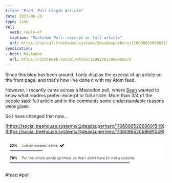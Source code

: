 ```yaml
---
title: "Feed: Full Length Article"
date: 2023-06-29
type: link
rel:
  verb: reply-of
  caption: "Mastodon Poll: excerpt or full article"
  url: https://social.treehouse.systems/@deadsuperhero/110608652068691549
syndication: 
- host: Mastodon
  url: https://indieweb.social/@kiko/110627017988458573
---
```


Since this blog has been around, I only display the excerpt of an article on the front page, and that's how I've done it with my Atom feed.

However, I recently came across a Mastodon poll, where [Sean](https://social.treehouse.systems/@deadsuperhero) wanted to know what readers prefer: excerpt or full article. More than 3/4 of the people said: full article and in the comments some understandable reasons were given.

So I have changed that now...

[https://social.treehouse.systems/@deadsuperhero/110608652068691549](https://social.treehouse.systems/@deadsuperhero/110608652068691549)

![06-29-results-full-article-poll](images/06-29-results-full-article-poll.png)

#feed #poll
